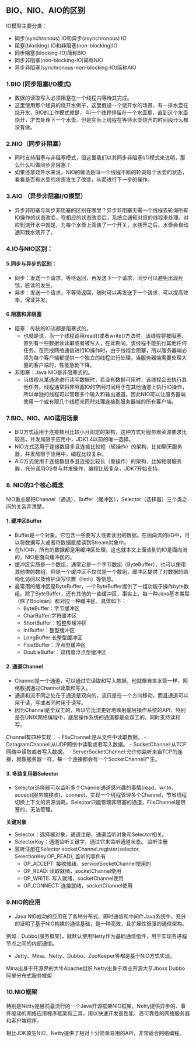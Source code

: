 ## BIO、NIO、AIO的区别
IO模型主要分类：
- 同步(synchronous) IO和异步(asynchronous) IO
- 阻塞(blocking) IO和非阻塞(non-blocking)IO
- 同步阻塞(blocking-IO)简称BIO
- 同步非阻塞(non-blocking-IO)简称NIO
- 异步非阻塞(synchronous-non-blocking-IO)简称AIO
### 1.BIO (同步阻塞I/O模式)
- 数据的读取写入必须阻塞在一个线程内等待其完成。
- 这里使用那个经典的烧开水例子，这里假设一个烧开水的场景，有一排水壶在烧开水，BIO的工作模式就是， 叫一个线程停留在一个水壶那，直到这个水壶烧开，才去处理下一个水壶。但是实际上线程在等待水壶烧开的时间段什么都没有做。

### 2.NIO（同步非阻塞）
- 同时支持阻塞与非阻塞模式，但这里我们以其同步非阻塞I/O模式来说明，那么什么叫做同步非阻塞？
- 如果还拿烧开水来说，NIO的做法是叫一个线程不断的轮询每个水壶的状态，看看是否有水壶的状态发生了改变，从而进行下一步的操作。

### 3.AIO （异步非阻塞I/O模型）
- 异步非阻塞与同步非阻塞的区别在哪里？异步非阻塞无需一个线程去轮询所有IO操作的状态改变，在相应的状态改变后，系统会通知对应的线程来处理。对应到烧开水中就是，为每个水壶上面装了一个开关，水烧开之后，水壶会自动通知我水烧开了。

### 4.IO与NIO区别：


#### 5.同步与异步的区别：
- 同步：发送一个请求，等待返回，再发送下一个请求，同步可以避免出现死锁，脏读的发生。
- 异步：发送一个请求，不等待返回，随时可以再发送下一个请求，可以提高效率，保证并发。

#### 6.阻塞和非阻塞
- 阻塞：传统的IO流都是阻塞式的。
    - 也就是说，当一个线程调用read()或者write()方法时，该线程将被阻塞，直到有一些数据读读取或者被写入，在此期间，该线程不能执行其他任何任务。在完成网络通信进行IO操作时，由于线程会阻塞，所以服务器端必须为每个客户端都提供一个独立的线程进行处理，当服务器端需要处理大量的客户端时，性能急剧下降。
- 非阻塞：Java NIO是非阻塞式的。
    - 当线程从某通道进行读写数据时，若没有数据可用时，该线程会去执行其他任务。线程通常将非阻塞IO的空闲时间用于在其他通道上执行IO操作，所以单独的线程可以管理多个输入和输出通道。因此NIO可以让服务器端使用一个或有限几个线程来同时处理连接到服务器端的所有客户端。

### 7.BIO、NIO、AIO适用场景
- BIO方式适用于连接数目比较小且固定的架构，这种方式对服务器资源要求比较高，并发局限于应用中，JDK1.4以前的唯一选择。
- NIO方式适用于连接数目多且连接比较短（轻操作）的架构，比如聊天服务器，并发局限于应用中，编程比较复杂。
- AIO方式使用于连接数目多且连接比较长（重操作）的架构，比如相册服务器，充分调用OS参与并发操作，编程比较复杂，JDK7开始支持。



### 8. NIO的3个核心概念
NIO重点是把Channel（通道），Buffer（缓冲区），Selector（选择器）三个类之间的关系弄清楚。

#### 1. 缓冲区Buffer
- Buffer是一个对象。它包含一些要写入或者读出的数据。在面向流的I/O中，可以将数据写入或者将数据直接读到Stream对象中。
- 在NIO中，所有的数据都是用缓冲区处理。这也就本文上面谈到的IO是面向流的，NIO是面向缓冲区的。
- 缓冲区实质是一个数组，通常它是一个字节数组（ByteBuffer），也可以使用其他类的数组。但是一个缓冲区不仅仅是一个数组，缓冲区提供了对数据的结构化访问以及维护读写位置（limit）等信息。
- 最常用的缓冲区是ByteBuffer，一个ByteBuffer提供了一组功能于操作byte数组。除了ByteBuffer，还有其他的一些缓冲区，事实上，每一种Java基本类型（除了Boolean）都对应一种缓冲区，具体如下：
    - ByteBuffer：字节缓冲区
    - CharBuffer:字符缓冲区
    - ShortBuffer：短整型缓冲区
    - IntBuffer：整型缓冲区
    - LongBuffer:长整型缓冲区
    - FloatBuffer：浮点型缓冲区
    - DoubleBuffer：双精度浮点型缓冲区
#### 2. 通道Channel
- Channel是一个通道，可以通过它读取和写入数据，他就像自来水管一样，网络数据通过Channel读取和写入。
- 通道和流不同之处在于通道是双向的，流只是在一个方向移动，而且通道可以用于读，写或者同时用于读写。
- 因为Channel是全双工的，所以它比流更好地映射底层操作系统的API，特别是在UNIX网络编程中，底层操作系统的通道都是全双工的，同时支持读和写。

Channel有四种实现：
    - FileChannel:是从文件中读取数据。
    - DatagramChannel:从UDP网络中读取或者写入数据。
    - SocketChannel:从TCP网络中读取或者写入数据。
    - ServerSocketChannel:允许你监听来自TCP的连接，就像服务器一样。每一个连接都会有一个SocketChannel产生。
#### 3. 多路复用器Selector
- Selector选择器可以监听多个Channel通道感兴趣的事情(read、write、accept(服务端接收)、connect，实现一个线程管理多个Channel，节省线程切换上下文的资源消耗。Selector只能管理非阻塞的通道，FileChannel是阻塞的，无法管理。

**关键对象**
- Selector：选择器对象，通道注册、通道监听对象和Selector相关。
- SelectorKey：通道监听关键字，通过它来监听通道状态。
监听注册
- 监听注册在Selector
socketChannel.register(selector, SelectionKey.OP_READ);
监听的事件有
    - OP_ACCEPT: 接收就绪，serviceSocketChannel使用的
    - OP_READ: 读取就绪，socketChannel使用
    - OP_WRITE: 写入就绪，socketChannel使用
    - OP_CONNECT: 连接就绪，socketChannel使用

### 9.NIO的应用
- Java NIO成功的应用在了各种分布式、即时通信和中间件Java系统中，充分的证明了基于NIO构建的通信基础，是一种高效，且扩展性很强的通信架构。

例如：Dubbo(服务框架)，就默认使用Netty作为基础通信组件，用于实现各进程节点之间的内部通信。

- Jetty、Mina、Netty、Dubbo、ZooKeeper等都是基于NIO方式实现。

Mina出身于开源界的大牛Apache组织
Netty出身于商业开源大亨Jboss
Dubbo阿里分布式服务框架
### 10.NIO框架
特别是Netty是目前最流行的一个Java开源框架NIO框架，Netty提供异步的、事件驱动的网络应用程序框架和工具，用以快速开发高性能、高可靠性的网络服务器和客户端程序。

相比JDK原生NIO，Netty提供了相对十分简单易用的API，非常适合网络编程。